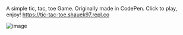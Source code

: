 A simple tic, tac, toe Game. Originally made in CodePen.
Click to play, enjoy! https://tic-tac-toe.shauek97.repl.co


![image](https://user-images.githubusercontent.com/114030649/236694562-c5d2939e-8943-45a7-8bd2-42661bea9c72.png)

